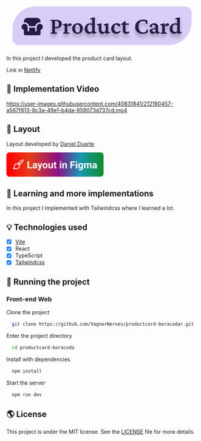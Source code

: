 <h1 align="center">
  <img alt="Product Card" title="Product Card" src="./src/assets/productcard.svg" />
</h1>

In this project I developed the product card layout.

Link in [Netlify](https://productcard-boracodar-vagnernerves.netlify.app/)

## 🎥 Implementation Video

https://user-images.githubusercontent.com/40831841/212190457-a567f813-8c3a-49e1-b4da-959073d737cd.mp4


## 🎨 Layout

Layout developed by [Daniel Duarte](https://www.linkedin.com/in/daniel2d/)

[![Layout in Figma](https://github.com/VagnerNerves/default-readme/blob/main/assets/layout-in-figma.svg)](<https://www.figma.com/file/5kUUtOf5lBZQuwOw2WKu3M/%23boraCodar---Desafio-2-(Community)?node-id=0%3A1&t=wlSTqJ0gdTfmpUZg-1>)

## 👏 Learning and more implementations

In this project I implemented with Tailwindcss where I learned a lot.

## 💡 Technologies used

- [x] [Vite](https://vitejs.dev/)
- [x] React
- [x] TypeScript
- [x] [Tailwindcss](https://tailwindcss.com/)

## 🚀 Running the project

<!-- ### Back-end

Clone the project

```bash
  git clone https://link-para-o-projeto
```

Enter the project directory

```bash
  cd my-project
```

Install with dependencies

```bash
  npm install
```

Start the server

```bash
  npm run start
``` -->

### Front-end Web

Clone the project

```bash
  git clone https://github.com/VagnerNerves/productcard-boracodar.git
```

Enter the project directory

```bash
  cd productcard-boracoda
```

Install with dependencies

```bash
  npm install
```

Start the server

```bash
  npm run dev
```

<!-- ## 📝 Routes

[![Run in Postman](https://github.com/VagnerNerves/default-readme/blob/main/assets/run-in-postman.svg)](https://app.getpostman.com/run-collection/link) -->

## 🌎 License

This project is under the MIT license. See the [LICENSE](https://github.com/VagnerNerves/productcard-boracodar/blob/master/LICENSE) file for more details.
